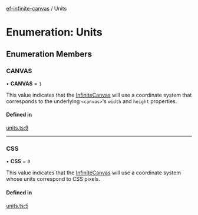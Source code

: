 [ef-infinite-canvas](api/README.md) / Units

# Enumeration: Units

## Enumeration Members

### CANVAS

• **CANVAS** = ``1``

This value indicates that the [InfiniteCanvas](api/interfaces/InfiniteCanvas.md) will use a coordinate system that corresponds to the underlying `<canvas>`'s `width` and `height` properties.

#### Defined in

[units.ts:9](https://github.com/emilefokkema/infinite-canvas/blob/c465771/src/api-surface/units.ts#L9)

___

### CSS

• **CSS** = ``0``

This value indicates that the [InfiniteCanvas](api/interfaces/InfiniteCanvas.md) will use a coordinate system whose units correspond to CSS pixels.

#### Defined in

[units.ts:5](https://github.com/emilefokkema/infinite-canvas/blob/c465771/src/api-surface/units.ts#L5)

